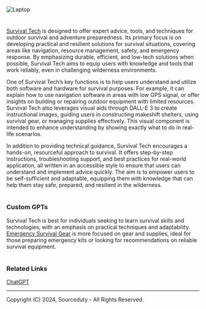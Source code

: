 ![Laptop](https://github.com/user-attachments/assets/57601a18-828f-4b54-90a8-4c05dc2d0635)

>
#

[Survival Tech](https://chatgpt.com/g/g-XHhjYR5H0-survival-tech) is designed to offer expert advice, tools, and techniques for outdoor survival and adventure preparedness. Its primary focus is on developing practical and resilient solutions for survival situations, covering areas like navigation, resource management, safety, and emergency response. By emphasizing durable, efficient, and low-tech solutions when possible, Survival Tech aims to equip users with knowledge and tools that work reliably, even in challenging wilderness environments.

One of Survival Tech’s key functions is to help users understand and utilize both software and hardware for survival purposes. For example, it can explain how to use navigation software in areas with low GPS signal, or offer insights on building or repairing outdoor equipment with limited resources. Survival Tech also leverages visual aids through DALL-E 3 to create instructional images, guiding users in constructing makeshift shelters, using survival gear, or managing supplies effectively. This visual component is intended to enhance understanding by showing exactly what to do in real-life scenarios.

In addition to providing technical guidance, Survival Tech encourages a hands-on, resourceful approach to survival. It offers step-by-step instructions, troubleshooting support, and best practices for real-world application, all written in an accessible style to ensure that users can understand and implement advice quickly. The aim is to empower users to be self-sufficient and adaptable, equipping them with knowledge that can help them stay safe, prepared, and resilient in the wilderness.

#
### Custom GPTs

Survival Tech is best for individuals seeking to learn survival skills and technologies, with an emphasis on practical techniques and adaptability. [Emergency Survival Gear](https://github.com/sourceduty/Emergency_Survival_Gear) is more focused on gear and supplies, ideal for those preparing emergency kits or looking for recommendations on reliable survival equipment.

#
### Related Links

[ChatGPT](https://github.com/sourceduty/ChatGPT)

***
Copyright (C) 2024, Sourceduty - All Rights Reserved.
